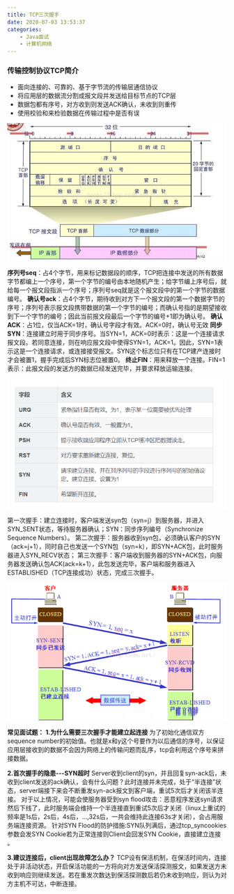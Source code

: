 ```yaml
---
title: TCP三次握手
date: 2020-07-03 13:53:37
categories:
	- Java面试
	- 计算机网络
---
```


### 传输控制协议TCP简介

- 面向连接的、可靠的、基于字节流的传输层通信协议
- 将应用层的数据流分割成报文段并发送给目标节点的TCP层
- 数据包都有序号，对方收到则发送ACK确认，未收到则重传
- 使用校验和来检验数据在传输过程中是否有误

![TCP报文](/articleImage/2020-07-03/3.jpg)

<!--more-->

**序列号seq**：占4个字节，用来标记数据段的顺序，TCP把连接中发送的所有数据字节都编上一个序号，第一个字节的编号由本地随机产生；给字节编上序号后，就给每一个报文段指派一个序号；序列号seq就是这个报文段中的第一个字节的数据编号。
**确认号ack**：占4个字节，期待收到对方下一个报文段的第一个数据字节的序号；序列号表示报文段携带数据的第一个字节的编号；而确认号指的是期望接收到下一个字节的编号；因此当前报文段最后一个字节的编号+1即为确认号。
**确认ACK**：占1位，仅当ACK=1时，确认号字段才有效。ACK=0时，确认号无效
**同步SYN**：连接建立时用于同步序号。当SYN=1，ACK=0时表示：这是一个连接请求报文段。若同意连接，则在响应报文段中使得SYN=1，ACK=1。因此，SYN=1表示这是一个连接请求，或连接接受报文。SYN这个标志位只有在TCP建产连接时才会被置1，握手完成后SYN标志位被置0。
**终止FIN**：用来释放一个连接。FIN=1表示：此报文段的发送方的数据已经发送完毕，并要求释放运输连接。

![TCP Flags](/articleImage/2020-07-03/2.png)

第一次握手：建立连接时，客户端发送syn包（syn=j）到服务器，并进入SYN_SENT状态，等待服务器确认；SYN：同步序列编号（Synchronize Sequence Numbers）。
第二次握手：服务器收到syn包，必须确认客户的SYN（ack=j+1），同时自己也发送一个SYN包（syn=k），即SYN+ACK包，此时服务器进入SYN_RECV状态；
第三次握手：客户端收到服务器的SYN+ACK包，向服务器发送确认包ACK(ack=k+1），此包发送完毕，客户端和服务器进入ESTABLISHED（TCP连接成功）状态，完成三次握手。

![TCP Flags](/articleImage/2020-07-03/3.png)

**常见面试题：**
**1.为什么需要三次握手才能建立起连接**
		为了初始化通信双方sequence number的初始值。也就是x和y这个号要作为以后通信的序号，以保证应用层接收到的数据不会因为网络上的传输问题而乱序，tcp会利用这个序号来拼接数据。

**2.首次握手的隐患---SYN超时**
		Server收到client的syn，并且回复syn-ack后，未收到client发送的ack确认，会有什么问题？此时连接并未完成，处于“半连接”状态，server端接下来会不断重发syn-ack报文到客户端，重试5次后才关闭该半连接。
对于以上情况，可能会使服务器受到syn flood攻击：恶意程序发送syn请求然后下线了，此时服务端会维持一个半连接直到重试5次后才关闭（linux上重试的频率是1s后，2s后，4s后，…,32s后，一共会维持此连接63s才关闭），会占用服务端连接资源。
针对SYN Flood的防护措施:SYN队列满后，通过tcp_syncookies参数会发SYN Cookie若为正常连接则Client会回发SYN Cookie，直接建立连接 。

**3.建议连接后，client出现故障怎么办？**
		TCP设有保活机制，在保活时间内，连接处于非活动状态，开启保活功能的一方将向对方发送保活探测报文，如果发送方未收到响应则继续发送。若在重发次数达到保活探测数后若仍未收到响应，则认为对方主机不可达，中断连接。